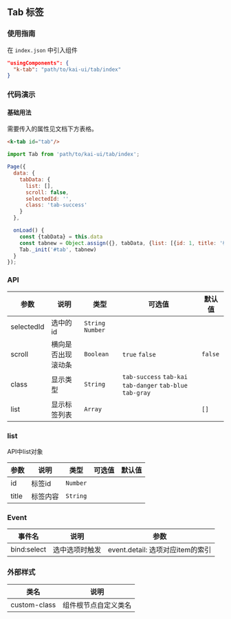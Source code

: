## Tab 标签

### 使用指南
在 `index.json` 中引入组件
```json
"usingComponents": {
  "k-tab": "path/to/kai-ui/tab/index"
}
```

### 代码演示

#### 基础用法
需要传入的属性见文档下方表格。

```html
<k-tab id="tab"/>
```
```javascript
import Tab from 'path/to/kai-ui/tab/index';

Page({
  data: {
    tabData: {
      list: [],
      scroll: false,
      selectedId: '',
      class: 'tab-success'
    }
  },

  onLoad() {
    const {tabData} = this.data
    const tabnew = Object.assign({}, tabData, {list: [{id: 1, title: '标签1'}, {id: 2, title: '标签2'}, {id: 3, title: '标签3'}, {id: 4, title: '标签4'}, {id: 5, title: '标签5标签标签'}, {id: 6, title: '标签6'}, {id: 7, title: '标签7'}, {id: 8, title: '标签8'}], selectedId: 3, scroll: true})
    Tab._init('#tab', tabnew)
  }
});
```

### API

| 参数 | 说明 | 类型 | 可选值 | 默认值 |
|-----------|-----------|-----------|-----------|-------------|
| selectedId | 选中的id | `String` `Number` | ` ` | ` ` |
| scroll | 横向是否出现滚动条 | `Boolean` | `true` `false` | `false` |
| class | 显示类型 | `String` | `tab-success` `tab-kai` `tab-danger` `tab-blue` `tab-gray` | ` ` |
| list | 显示标签列表 | `Array` | ` `  | `[] ` |

### list
API中list对象

| 参数 | 说明 | 类型 | 可选值 | 默认值 |
|-----------|-----------|-----------|-----------|-------------|
| id | 标签id | `Number` | ` ` | ` ` |
| title | 标签内容 | `String` | ` ` | ` ` |

### Event

| 事件名 | 说明 | 参数 |
|-----------|-----------|-----------|
| bind:select | 选中选项时触发| event.detail: 选项对应item的索引 |


### 外部样式

| 类名 | 说明 |
|-----------|-----------|
| custom-class | 组件根节点自定义类名 |

